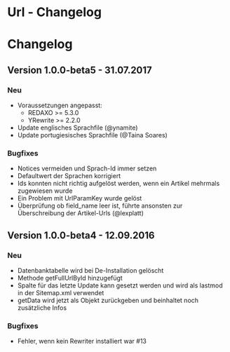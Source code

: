 
Url - Changelog
================================================================================

# Changelog

Version 1.0.0-beta5 - 31.07.2017
---------------------------------
### Neu
- Voraussetzungen angepasst:
    - REDAXO >= 5.3.0
    - YRewrite >= 2.2.0
- Update englisches Sprachfile (@ynamite)
- Update portugiesisches Sprachfile (@Taina Soares)

### Bugfixes
- Notices vermeiden und Sprach-Id immer setzen
- Defaultwert der Sprachen korrigiert
- Ids konnten nicht richtig aufgelöst werden, wenn ein Artikel mehrmals zugewiesen wurde
- Ein Problem mit UrlParamKey wurde gelöst
- Überprüfung ob field_name leer ist, führte ansonsten zur Überschreibung der Artikel-Urls (@lexplatt)

Version 1.0.0-beta4 - 12.09.2016
---------------------------------
### Neu
- Datenbanktabelle wird bei De-Installation gelöscht
- Methode getFullUrlById hinzugefügt
- Spalte für das letzte Update kann gesetzt werden und wird als lastmod in der Sitemap.xml verwendet
- getData wird jetzt als Objekt zurückgeben und beinhaltet noch zusätzliche Infos

### Bugfixes
- Fehler, wenn kein Rewriter installiert war #13
